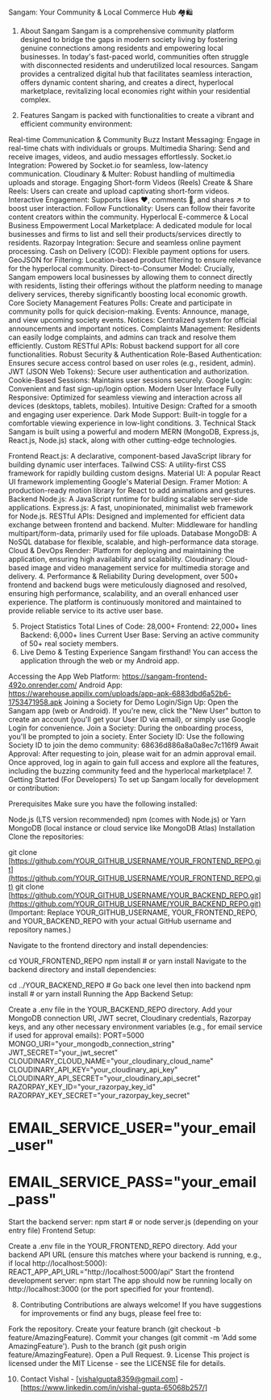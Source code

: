 Sangam: Your Community & Local Commerce Hub 🏘️🛍️

1. About Sangam
Sangam is a comprehensive community platform designed to bridge the gaps in modern society living by fostering genuine connections among residents and empowering local businesses. In today's fast-paced world, communities often struggle with disconnected residents and underutilized local resources. Sangam provides a centralized digital hub that facilitates seamless interaction, offers dynamic content sharing, and creates a direct, hyperlocal marketplace, revitalizing local economies right within your residential complex.

2. Features
Sangam is packed with functionalities to create a vibrant and efficient community environment:

Real-time Communication & Community Buzz
Instant Messaging: Engage in real-time chats with individuals or groups.
Multimedia Sharing: Send and receive images, videos, and audio messages effortlessly.
Socket.io Integration: Powered by Socket.io for seamless, low-latency communication.
Cloudinary & Multer: Robust handling of multimedia uploads and storage.
Engaging Short-form Videos (Reels)
Create & Share Reels: Users can create and upload captivating short-form videos.
Interactive Engagement: Supports likes ❤️, comments 💬, and shares ↗️ to boost user interaction.
Follow Functionality: Users can follow their favorite content creators within the community.
Hyperlocal E-commerce & Local Business Empowerment
Local Marketplace: A dedicated module for local businesses and firms to list and sell their products/services directly to residents.
Razorpay Integration: Secure and seamless online payment processing.
Cash on Delivery (COD): Flexible payment options for users.
GeoJSON for Filtering: Location-based product filtering to ensure relevance for the hyperlocal community.
Direct-to-Consumer Model: Crucially, Sangam empowers local businesses by allowing them to connect directly with residents, listing their offerings without the platform needing to manage delivery services, thereby significantly boosting local economic growth.
Core Society Management Features
Polls: Create and participate in community polls for quick decision-making.
Events: Announce, manage, and view upcoming society events.
Notices: Centralized system for official announcements and important notices.
Complaints Management: Residents can easily lodge complaints, and admins can track and resolve them efficiently.
Custom RESTful APIs: Robust backend support for all core functionalities.
Robust Security & Authentication
Role-Based Authentication: Ensures secure access control based on user roles (e.g., resident, admin).
JWT (JSON Web Tokens): Secure user authentication and authorization.
Cookie-Based Sessions: Maintains user sessions securely.
Google Login: Convenient and fast sign-up/login option.
Modern User Interface
Fully Responsive: Optimized for seamless viewing and interaction across all devices (desktops, tablets, mobiles).
Intuitive Design: Crafted for a smooth and engaging user experience.
Dark Mode Support: Built-in toggle for a comfortable viewing experience in low-light conditions.
3. Technical Stack
Sangam is built using a powerful and modern MERN (MongoDB, Express.js, React.js, Node.js) stack, along with other cutting-edge technologies.

Frontend
React.js: A declarative, component-based JavaScript library for building dynamic user interfaces.
Tailwind CSS: A utility-first CSS framework for rapidly building custom designs.
Material UI: A popular React UI framework implementing Google's Material Design.
Framer Motion: A production-ready motion library for React to add animations and gestures.
Backend
Node.js: A JavaScript runtime for building scalable server-side applications.
Express.js: A fast, unopinionated, minimalist web framework for Node.js.
RESTful APIs: Designed and implemented for efficient data exchange between frontend and backend.
Multer: Middleware for handling multipart/form-data, primarily used for file uploads.
Database
MongoDB: A NoSQL database for flexible, scalable, and high-performance data storage.
Cloud & DevOps
Render: Platform for deploying and maintaining the application, ensuring high availability and scalability.
Cloudinary: Cloud-based image and video management service for multimedia storage and delivery.
4. Performance & Reliability
During development, over 500+ frontend and backend bugs were meticulously diagnosed and resolved, ensuring high performance, scalability, and an overall enhanced user experience. The platform is continuously monitored and maintained to provide reliable service to its active user base.

5. Project Statistics
Total Lines of Code: 28,000+
Frontend: 22,000+ lines
Backend: 6,000+ lines
Current User Base: Serving an active community of 50+ real society members.
6. Live Demo & Testing
Experience Sangam firsthand! You can access the application through the web or my Android app.

Accessing the App
Web Platform: https://sangam-frontend-492o.onrender.com/
Android App: https://warehouse.appilix.com/uploads/app-apk-6883dbd6a52b6-1753471958.apk
Joining a Society for Demo
Login/Sign Up: Open the Sangam app (web or Android). If you're new, click the "New User" button to create an account (you'll get your User ID via email), or simply use Google Login for convenience.
Join a Society: During the onboarding process, you'll be prompted to join a society.
Enter Society ID: Use the following Society ID to join the demo community: 68636d886a8a0a8ec7c116f9
Await Approval: After requesting to join, please wait for an admin approval email. Once approved, log in again to gain full access and explore all the features, including the buzzing community feed and the hyperlocal marketplace!
7. Getting Started (For Developers)
To set up Sangam locally for development or contribution:

Prerequisites
Make sure you have the following installed:

Node.js (LTS version recommended)
npm (comes with Node.js) or Yarn
MongoDB (local instance or cloud service like MongoDB Atlas)
Installation
Clone the repositories:

git clone [https://github.com/YOUR_GITHUB_USERNAME/YOUR_FRONTEND_REPO.git](https://github.com/YOUR_GITHUB_USERNAME/YOUR_FRONTEND_REPO.git)
git clone [https://github.com/YOUR_GITHUB_USERNAME/YOUR_BACKEND_REPO.git](https://github.com/YOUR_GITHUB_USERNAME/YOUR_BACKEND_REPO.git)
(Important: Replace YOUR_GITHUB_USERNAME, YOUR_FRONTEND_REPO, and YOUR_BACKEND_REPO with your actual GitHub username and repository names.)

Navigate to the frontend directory and install dependencies:

cd YOUR_FRONTEND_REPO
npm install # or yarn install
Navigate to the backend directory and install dependencies:

cd ../YOUR_BACKEND_REPO # Go back one level then into backend
npm install # or yarn install
Running the App
Backend Setup:

Create a .env file in the YOUR_BACKEND_REPO directory.
Add your MongoDB connection URI, JWT secret, Cloudinary credentials, Razorpay keys, and any other necessary environment variables (e.g., for email service if used for approval emails):
PORT=5000
MONGO_URI="your_mongodb_connection_string"
JWT_SECRET="your_jwt_secret"
CLOUDINARY_CLOUD_NAME="your_cloudinary_cloud_name"
CLOUDINARY_API_KEY="your_cloudinary_api_key"
CLOUDINARY_API_SECRET="your_cloudinary_api_secret"
RAZORPAY_KEY_ID="your_razorpay_key_id"
RAZORPAY_KEY_SECRET="your_razorpay_key_secret"
# EMAIL_SERVICE_USER="your_email_user"
# EMAIL_SERVICE_PASS="your_email_pass"
Start the backend server:
npm start # or node server.js (depending on your entry file)
Frontend Setup:

Create a .env file in the YOUR_FRONTEND_REPO directory.
Add your backend API URL (ensure this matches where your backend is running, e.g., if local http://localhost:5000):
REACT_APP_API_URL="http://localhost:5000/api"
Start the frontend development server:
npm start
The app should now be running locally on http://localhost:3000 (or the port specified for your frontend).

8. Contributing
Contributions are always welcome! If you have suggestions for improvements or find any bugs, please feel free to:

Fork the repository.
Create your feature branch (git checkout -b feature/AmazingFeature).
Commit your changes (git commit -m 'Add some AmazingFeature').
Push to the branch (git push origin feature/AmazingFeature).
Open a Pull Request.
9. License
This project is licensed under the MIT License - see the LICENSE file for details. 

10. Contact
Vishal - [vishalgupta8359@gmail.com] - [https://www.linkedin.com/in/vishal-gupta-65068b257/]

